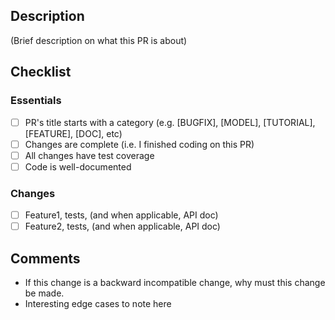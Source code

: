 ## Description ##
(Brief description on what this PR is about)

## Checklist ##
### Essentials ###
- [ ] PR's title starts with a category (e.g. [BUGFIX], [MODEL], [TUTORIAL], [FEATURE], [DOC], etc)
- [ ] Changes are complete (i.e. I finished coding on this PR)
- [ ] All changes have test coverage
- [ ] Code is well-documented

### Changes ###
- [ ] Feature1, tests, (and when applicable, API doc)
- [ ] Feature2, tests, (and when applicable, API doc)

## Comments ##
- If this change is a backward incompatible change, why must this change be made.
- Interesting edge cases to note here
